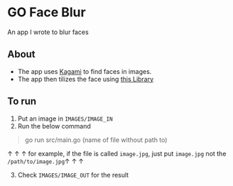 # GO Face Blur
An app I wrote to blur faces

## About
- The app uses [Kagami]() to find faces in images.
- The app then tilizes the face using [this Library]()

## To run
1. Put an image in `IMAGES/IMAGE_IN`
2. Run the below command
> go run src/main.go (name of file without path to) 

↑ ↑ ↑ for example, if the file is called `image.jpg`, just put `image.jpg` not the `/path/to/image.jpg`↑ ↑ ↑ 

3. Check `IMAGES/IMAGE_OUT` for the result

